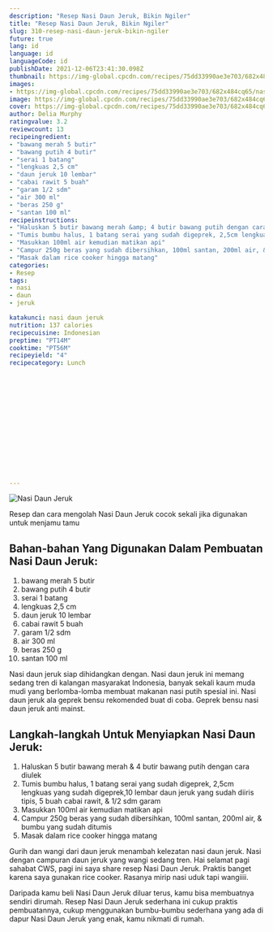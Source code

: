 ```yaml
---
description: "Resep Nasi Daun Jeruk, Bikin Ngiler"
title: "Resep Nasi Daun Jeruk, Bikin Ngiler"
slug: 310-resep-nasi-daun-jeruk-bikin-ngiler
future: true
lang: id
language: id
languageCode: id
publishDate: 2021-12-06T23:41:30.098Z 
thumbnail: https://img-global.cpcdn.com/recipes/75dd33990ae3e703/682x484cq65/nasi-daun-jeruk-foto-resep-utama.png
images:
- https://img-global.cpcdn.com/recipes/75dd33990ae3e703/682x484cq65/nasi-daun-jeruk-foto-resep-utama.png
image: https://img-global.cpcdn.com/recipes/75dd33990ae3e703/682x484cq65/nasi-daun-jeruk-foto-resep-utama.png
cover: https://img-global.cpcdn.com/recipes/75dd33990ae3e703/682x484cq65/nasi-daun-jeruk-foto-resep-utama.png
author: Delia Murphy
ratingvalue: 3.2
reviewcount: 13
recipeingredient:
- "bawang merah 5 butir"
- "bawang putih 4 butir"
- "serai 1 batang"
- "lengkuas 2,5 cm"
- "daun jeruk 10 lembar"
- "cabai rawit 5 buah"
- "garam 1/2 sdm"
- "air 300 ml"
- "beras 250 g"
- "santan 100 ml"
recipeinstructions:
- "Haluskan 5 butir bawang merah &amp; 4 butir bawang putih dengan cara diulek"
- "Tumis bumbu halus, 1 batang serai yang sudah digeprek, 2,5cm lengkuas yang sudah digeprek,10 lembar daun jeruk yang sudah diiris tipis, 5 buah cabai rawit, &amp; 1/2 sdm garam"
- "Masukkan 100ml air kemudian matikan api"
- "Campur 250g beras yang sudah dibersihkan, 100ml santan, 200ml air, &amp; bumbu yang sudah ditumis"
- "Masak dalam rice cooker hingga matang"
categories:
- Resep
tags:
- nasi
- daun
- jeruk

katakunci: nasi daun jeruk 
nutrition: 137 calories
recipecuisine: Indonesian
preptime: "PT14M"
cooktime: "PT56M"
recipeyield: "4"
recipecategory: Lunch


     
    
    
    
    
    
    
    
    
    
    
      
    
---
```



![Nasi Daun Jeruk](https://img-global.cpcdn.com/recipes/75dd33990ae3e703/682x484cq65/nasi-daun-jeruk-foto-resep-utama.png)

Resep dan cara mengolah  Nasi Daun Jeruk cocok sekali jika digunakan untuk menjamu tamu

<!--inarticleads1-->

## Bahan-bahan Yang Digunakan Dalam Pembuatan Nasi Daun Jeruk:

1. bawang merah 5 butir
1. bawang putih 4 butir
1. serai 1 batang
1. lengkuas 2,5 cm
1. daun jeruk 10 lembar
1. cabai rawit 5 buah
1. garam 1/2 sdm
1. air 300 ml
1. beras 250 g
1. santan 100 ml

Nasi daun jeruk siap dihidangkan dengan. Nasi daun jeruk ini memang sedang tren di kalangan masyarakat Indonesia, banyak sekali kaum muda mudi yang berlomba-lomba membuat makanan nasi putih spesial ini. Nasi daun jeruk ala geprek bensu rekomended buat di coba. Geprek bensu nasi daun jeruk anti mainst. 

<!--inarticleads2-->

## Langkah-langkah Untuk Menyiapkan Nasi Daun Jeruk:

1. Haluskan 5 butir bawang merah &amp; 4 butir bawang putih dengan cara diulek
1. Tumis bumbu halus, 1 batang serai yang sudah digeprek, 2,5cm lengkuas yang sudah digeprek,10 lembar daun jeruk yang sudah diiris tipis, 5 buah cabai rawit, &amp; 1/2 sdm garam
1. Masukkan 100ml air kemudian matikan api
1. Campur 250g beras yang sudah dibersihkan, 100ml santan, 200ml air, &amp; bumbu yang sudah ditumis
1. Masak dalam rice cooker hingga matang


Gurih dan wangi dari daun jeruk menambah kelezatan nasi daun jeruk. Nasi dengan campuran daun jeruk yang wangi sedang tren. Hai selamat pagi sahabat CWS, pagi ini saya share resep Nasi Daun Jeruk. Praktis banget karena saya gunakan rice cooker. Rasanya mirip nasi uduk tapi wangiiii. 

Daripada kamu beli  Nasi Daun Jeruk  diluar terus, kamu  bisa membuatnya sendiri dirumah. Resep  Nasi Daun Jeruk  sederhana ini cukup praktis pembuatannya, cukup menggunakan bumbu-bumbu sederhana yang ada di dapur  Nasi Daun Jeruk  yang enak, kamu nikmati di rumah.
